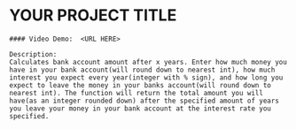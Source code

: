 # YOUR PROJECT TITLE

    #### Video Demo:  <URL HERE>

    Description:
    Calculates bank account amount after x years. Enter how much money you have in your bank account(will round down to nearest int), how much interest you expect every year(integer with % sign), and how long you expect to leave the money in your banks account(will round down to nearest int). The function will return the total amount you will have(as an integer rounded down) after the specified amount of years you leave your money in your bank account at the interest rate you specified.
